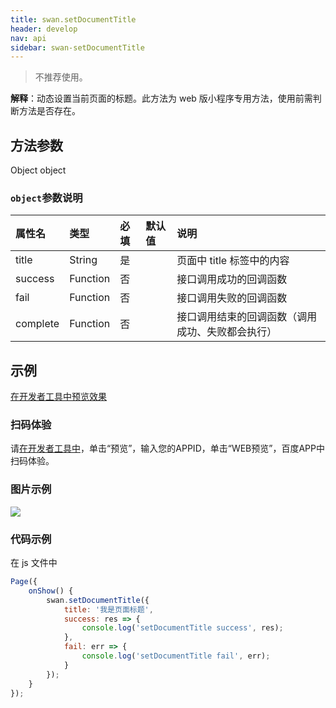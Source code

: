 ```yaml
---
title: swan.setDocumentTitle
header: develop
nav: api
sidebar: swan-setDocumentTitle
---
```

 

> 不推荐使用。

**解释**：动态设置当前页面的标题。此方法为 web 版小程序专用方法，使用前需判断方法是否存在。

 

## 方法参数 

Object object

### `object`参数说明 

|属性名 |类型  |必填 | 默认值 |说明|
|:---- |:---- |:---- |:----|:----|
|title   |String|  是 | | 页面中 title 标签中的内容 |
|success |Function |   否 | |  接口调用成功的回调函数|
|fail   | Function|    否 | |  接口调用失败的回调函数|
|complete   | Function   | 否 || 接口调用结束的回调函数（调用成功、失败都会执行）|
## 示例

<a href="swanide://fragment/17ee1728dd17b02eb2454886a8e7d77e1558342572018" title="在开发者工具中预览效果" target="_self">在开发者工具中预览效果</a>

### 扫码体验

请<a href="swanide://fragment/77076cb84baae5c32c01c014830348a01559045869146" title="在开发者工具中" target="_self">在开发者工具中</a>，单击“预览”，输入您的APPID，单击“WEB预览”，百度APP中扫码体验。


###  图片示例  


<div class="m-doc-custom-examples">
    <div class="m-doc-custom-examples-correct">
        <img src="https://b.bdstatic.com/miniapp/images/setDocumentTitle.gif">
    </div>    
</div>

### 代码示例 




 在 js 文件中 

```js
Page({
    onShow() {
        swan.setDocumentTitle({
            title: '我是页面标题',
            success: res => {
                console.log('setDocumentTitle success', res);
            },
            fail: err => {
                console.log('setDocumentTitle fail', err);
            }
        });
    }
});
```

